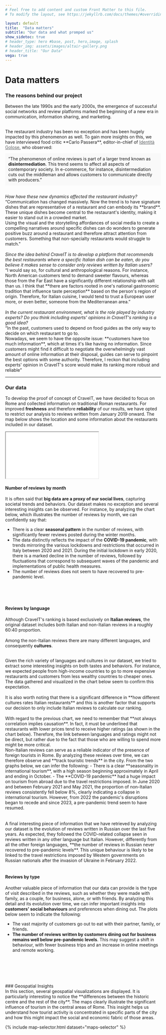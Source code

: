 ```yaml
---
# Feel free to add content and custom Front Matter to this file.
# To modify the layout, see https://jekyllrb.com/docs/themes/#overriding-theme-defaults

layout: default
title:  "Data matters"
subtitle: "Our data and what promped us"
show_sidetoc: true
# header_type: hero #base, post, hero,image, splash
# header_img: assets/images/altair-gallery.png
# header_title: "Our Data"
vega: true
---
```



# **Data matters**
### The reasons behind our project

Between the late 1990s and the early 2000s, the emergence of successful social networks and review platforms marked the beginning of a new era in communication, information sharing, and marketing.

<br>
The restaurant industry has been no exception and has been hugely impacted by this phenomenon as well. 
To gain more insights on this, we have interviewed food critic **Carlo Passera**, editor-in-chief of <a href="https://www.identitagolose.it/" style="color: #5d6062;">Identità Golose</a>, who observed:
<div style="background-color: #f9f9f9; padding: 10px; margin: 10px 0;">
    “The phenomenon of online reviews is part of a larger trend known as <strong>disintermediation</strong>. This trend seems to affect all aspects of contemporary society. In e-commerce, for instance, disintermediation cuts out the middleman and allows customers to communicate directly with producers.”
</div>
<br>
<i>How have these new dynamics affected the restaurant industry?</i> 
<br>
“Communication has changed massively. Now the trend is to have signature dishes that are representative of a restaurant and can embody its **brand**. These unique dishes become central to the restaurant's identity, making it easier to stand out in a crowded market.
<br>
Using the visual and the storytelling affordances of social media to create a compelling narratives around specific dishes can do wonders to generate positive buzz around a restaurant and therefore attract attention from customers. Something that non-specialty restaurants would struggle to match."
<br>
<br>
<i>Since the idea behind CraveIT is to develop a platform that recommends the best restaurants where a specific Italian dish can be eaten, do you believe it makes sense to consider only reviews written by Italian users?</i>
<br>
“I would say so, for cultural and anthropological reasons. For instance, North American customers tend to demand sweeter flavours, whereas those from the Far East have a significantly different relationship with salt than us. I think that **there are factors rooted in one's national gastronomic tradition that influence taste perception** based on the person's region of origin. Therefore, for Italian cuisine, I would tend to trust a European user more, or even better, someone from the Mediterranean area.”
<br>
<br>
<i>In the current restaurant environment, what is the role played by industry experts? 
Do you think including experts' opinions in CraveIT's ranking is a good idea?</i>
<br>
“In the past, customers used to depend on food guides as the only way to decide on which restaurant to go to.
<br>
Nowadays, we seem to have the opposite issue: **customers have too much information**, which at times it's like having no information. 
Since customers might find it difficult to negotiate the overwhelmingly vast amount of online information at their disposal, guides can serve to pinpoint the best options with some authority. Therefore, I reckon that including experts' opinion in CraveIT's score would make its ranking more robust and reliable”
<hr>

### Our data
To develop the proof of concept of CraveIT, we have decided to focus on Rome and collected information on traditional Roman restaurants. 
For improved **freshness** and therefore **reliability** of our results, we have opted to restrict our analysis to reviews written from January 2019 onward.
The map below shows the location and some information about the restaurants included in our dataset.
<br>
<iframe src="{{site.baseurl}}/assets/charts/mappa_ristoranti.html" width="{{include.width  | default: '100%'  }}" height="{{include.height   | default: '400px'  }}" ></iframe>
<br>


#### Number of reviews by month
It is often said that **big data are a proxy of our social lives**, capturing societal trends and behaviors.
Our dataset makes no exception and several interesting insights can be observed.
For instance, by analyzing the chart below, which illustrates the number of reviews by month, we can confidently say that:
- There is a clear **seasonal pattern** in the number of reviews, with significantly fewer reviews posted during the winter months.  
- The data distinctly reflects the impact of the **COVID-19 pandemic**, with trends mirroring the various lockdowns and restrictions that occurred in Italy between 2020 and 2021. During the initial lockdown in early 2020, there is a marked decline in the number of reviews, 
followed by fluctuations that correspond to subsequent waves of the pandemic and implementations of public health measures.
- The number of reviews does not seem to have recovered to pre-pandemic level.
<br>
<vegachart schema-url="{{site.baseurl}}/assets/charts/1607_Nreviews_bymonth_Total.json" style="width:100%"></vegachart>
<br>
<br>

#### Reviews by language
Although CraveIT's ranking is based exclusively on **Italian reviews**, the original dataset includes both Italian and non-Italian reviews in a roughly 60:40 proportion.
<br>
<vegachart schema-url="{{site.baseurl}}/assets/charts/2207Bar_N_ItalianvsNonItalian.json" style="width:100%"></vegachart>
<br>
Among the non-Italian reviews there are many different languages, and consequently **cultures**. 
<vegachart schema-url="{{site.baseurl}}/assets/charts/1607Bar_NForeignReviewsbyLanguage.json" style="width:100%"></vegachart>

<br>
Given the rich variety of languages and cultures in our dataset, we tried to extract some interesting insights on both tastes and behaviors. 
For instance, we expected people from high-income countries to go to more expensive restaurants and customers from less wealthy countries to cheaper ones. 
The data gathered and visualized in the chart below seem to confirm this expectation.
<br>
<vegachart schema-url="{{site.baseurl}}/assets/charts/2207Bar_Price_byLanguage.json" style="width: 100%"></vegachart>
<br>
It is also worth noting that there is a significant difference in **how different cultures rates Italian restaurants** and this is another 
factor that supports our decision to only include Italian reviews to calculate our ranking.
<br>
<vegachart schema-url="{{site.baseurl}}/assets/charts/2207Bar_Ratings_byLanguage.json" style="width:100%"></vegachart>
<br>
With regard to the previous chart, we need to remember that **not always correlation implies causation**.
In fact, it must be underlined that restaurants with lower prices tend to receive higher ratings (as shown in the chart below). 
Therefore, the link between languages and ratings might not be direct, but rather due to the fact that those who are willing to spend more might be more critical.
<br>
<vegachart schema-url="{{site.baseurl}}/assets/charts/1607Bar_ReviewbyStars.json" style="width: 100%"></vegachart>
Non-Italian reviews can serve as a reliable indicator of the presence of foreign tourists in Rome. By analyzing these reviews over time, we can therefore observe and **track touristic trends** in the city.
From the two graphs below, we can infer the following:
- There is a clear **seasonality in international tourism**, with a high season beginning approximately in April and ending in October.
- The **COVID-19 pandemic** had a huge impact on tourism from abroad due to the travel restrictions imposed. In June 2020 and between February 2021 and May 2021, the proportion of non-Italian reviews consistently fell below 8%, clearly indicating a collapse in international tourism. However, from 2022 the pandemic's disruptions began to recede and since 2023, a pre-pandemic trend seem to have resumed.
<br>
<vegachart schema-url="{{site.baseurl}}/assets/charts/1607_Nreviews_bymonth_Italian_NonItalian.json" style="width:100%"></vegachart>
<br>
<vegachart schema-url="{{site.baseurl}}/assets/charts/1607_Nreviews_bymonth_byItalian_NonItalian_Normalized.json" style="width:100%"></vegachart>

<br>
A final interesting piece of information that we have retrieved by analyzing our dataset is the evolution of reviews written in Russian over the last five years. 
As expected, they followed the COVID-related collapse seen in reviews written in any other language but Italian. However, differently from all the other foreign languages, **the number of reviews in Russian never recovered to pre-pandemic levels**. This unique behaviour is likely to be linked to the travel restrictions imposed by Western governments on Russian nationals after the invasion of Ukraine in February 2022.
<br>
<vegachart schema-url="{{site.baseurl}}/assets/charts/1607_NReviews_Russian.json" style="width:100%"></vegachart>

<br>



#### Reviews by type
Another valuable piece of information that our data can provide is the type of visit described in the reviews, such as whether they were made with family, as a couple, for business, alone, or with friends. 
By analyzing this detail and its evolution over time, we can infer important insights into **customers' social behaviours** and preferences when dining out.
The plots below seem to indicate the following:
- The vast majority of customers go out to eat with their partner, family, or friends.
- **The number of reviews written by customers dining out for business remains well below pre-pandemic levels**. This may suggest a shift in behaviour, with fewer business trips and an increase in online meetings and remote working.
<br>
<vegachart schema-url="{{site.baseurl}}/assets/charts/1607_NormalizedReviews_byMonth&Party.json" style="width:100%"></vegachart>
<br>
<vegachart schema-url="{{site.baseurl}}/assets/charts/1607_NReviews_byMonth&Party.json" style="width:100%"></vegachart>
<br>
<vegachart schema-url="{{site.baseurl}}/assets/charts/1607_NReviews_byMonth_Business.json" style="width:100%"></vegachart>
<br>

  
<br>
### Geospatial Insights 
<br>
In this section, several geospatial visualizations are displayed. It is particularly interesting to notice the **differences between the historic centre and the rest of the city**. The maps clearly illustrate the significant influence of tourism in the central areas of Rome. 
This insight helps us understand how tourist activity is concentrated in specific parts of the city and how this might impact the social and economic fabric of those areas.

{% include map-selector.html dataset="maps-selector" %}
